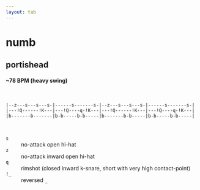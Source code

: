 ```yaml
---
layout: tab
---
```


# numb
## portishead

#### ~78 BPM (heavy swing)

<br/>

```
|--z---s---s---s-|------s-------s-|--z---s---s---s-|------s-------s-|
|---!Q------!K---|---!Q----q-!K---|---!Q------!K---|---!Q----q-!K---|
|b-------b-------|b-b-----b-b-----|b-------b-b-----|b-b-----b-b-----|
```

<br/>

<dl>
    <dt><code>s</code></dt><dd>no-attack open hi-hat</dd>
    <dt><code>z</code></dt><dd>no-attack inward open hi-hat</dd>
    <dt><code>q</code></dt><dd>rimshot (closed inward k-snare, short with very high contact-point)</dd>
    <dt><code>!_</code></dt><dd>reversed <code>_</code></dd>
</dl>
